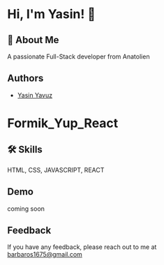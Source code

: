 
# Hi, I'm Yasin! 👋


## 🚀 About Me
A passionate Full-Stack developer from Anatolien


## Authors
- [Yasin Yavuz](https://github.com/barbaros163)


# Formik_Yup_React
## 🛠 Skills
HTML, CSS, JAVASCRIPT, REACT


## Demo
coming soon
## Feedback

If you have any feedback, please reach out to me at barbaros1675@gmail.com

